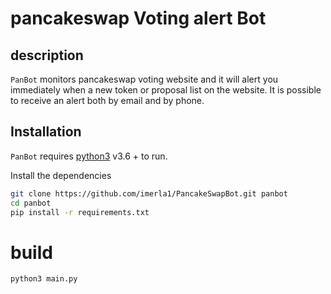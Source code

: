 # pancakeswap Voting alert Bot
## description
`PanBot` monitors pancakeswap voting website and it will alert you immediately 
when a new token or proposal list on the website. It is possible to receive an alert both by email and by phone.

## Installation

`PanBot` requires [python3](https://www.python.org/) v3.6 + to run.

Install the dependencies
```sh
git clone https://github.com/imerla1/PancakeSwapBot.git panbot
cd panbot
pip install -r requirements.txt
```

# build

```sh
python3 main.py
```